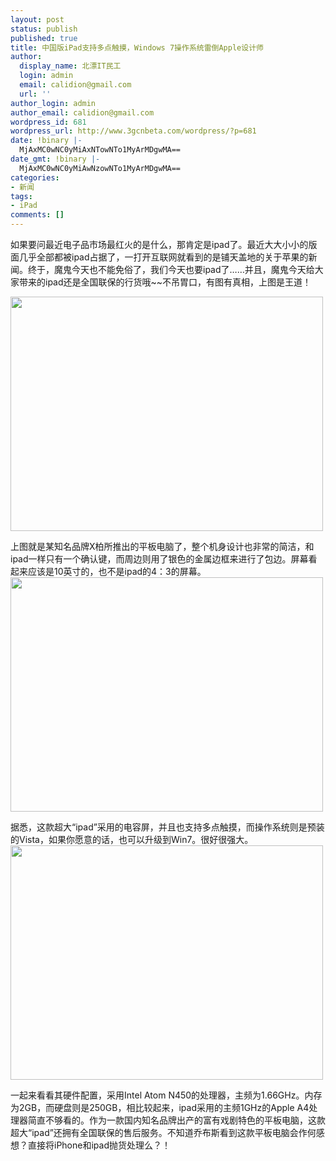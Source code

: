 ```yaml
---
layout: post
status: publish
published: true
title: 中国版iPad支持多点触摸，Windows 7操作系统雷倒Apple设计师
author:
  display_name: 北漂IT民工
  login: admin
  email: calidion@gmail.com
  url: ''
author_login: admin
author_email: calidion@gmail.com
wordpress_id: 681
wordpress_url: http://www.3gcnbeta.com/wordpress/?p=681
date: !binary |-
  MjAxMC0wNC0yMiAxNTowNTo1MyArMDgwMA==
date_gmt: !binary |-
  MjAxMC0wNC0yMiAwNzowNTo1MyArMDgwMA==
categories:
- 新闻
tags:
- iPad
comments: []
---
```

<p>如果要问最近电子品市场最红火的是什么，那肯定是ipad了。最近大大小小的版面几乎全部都被ipad占据了，一打开互联网就看到的是铺天盖地的关于苹果的新闻。终于，魔鬼今天也不能免俗了，我们今天也要ipad了&hellip;&hellip;并且，魔鬼今天给大家带来的ipad还是全国联保的行货哦~~不吊胃口，有图有真相，上图是王道！</p>
<p><img src="http:&#47;&#47;img.cnbeta.com&#47;newsimg&#47;100416&#47;15024601081962438.jpg" alt="" width="500" height="375" &#47;></p>
<p>上图就是某知名品牌X柏所推出的平板电脑了，整个机身设计也非常的简洁，和ipad一样只有一个确认键，而周边则用了银色的金属边框来进行了包边。屏幕看起来应该是10英寸的，也不是ipad的4：3的屏幕。<br />
<img src="http:&#47;&#47;img.cnbeta.com&#47;newsimg&#47;100416&#47;15024711472154227.jpg" alt="" width="500" height="375" &#47;></p>
<p>据悉，这款超大&ldquo;ipad&rdquo;采用的电容屏，并且也支持多点触摸，而操作系统则是预装的Vista，如果你愿意的话，也可以升级到Win7。很好很强大。<br />
<img src="http:&#47;&#47;img.cnbeta.com&#47;newsimg&#47;100416&#47;1502492977967940.jpg" alt="" width="500" height="375" &#47;></p>
<p>一起来看看其硬件配置，采用Intel Atom N450的处理器，主频为1.66GHz。内存为2GB，而硬盘则是250GB，相比较起来，ipad采用的主频1GHz的Apple A4处理器简直不够看的。作为一款国内知名品牌出产的富有戏剧特色的平板电脑，这款超大&ldquo;ipad&rdquo;还拥有全国联保的售后服务。不知道乔布斯看到这款平板电脑会作何感想？直接将iPhone和ipad抛货处理么？！</p>
